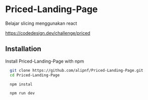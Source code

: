 # Priced-Landing-Page

Belajar slicing menggunakan react

https://codedesign.dev/challenge/priced

## Installation

Install Priced-Landing-Page with npm

```bash
  git clone https://github.com/alipnf/Priced-Landing-Page.git
  cd Priced-Landing-Page
```

```bash
  npm instal
```

```bash
  npm run dev
```
